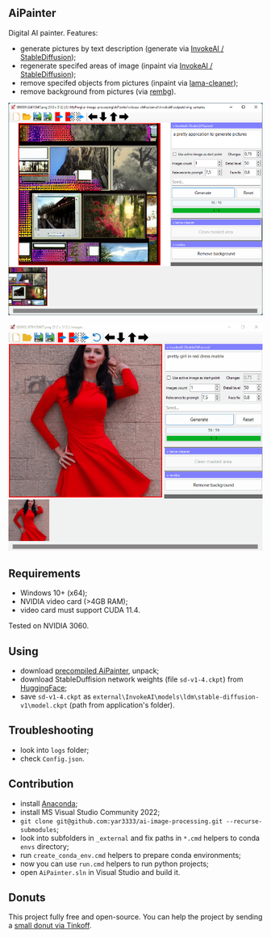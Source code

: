 ## AiPainter

Digital AI painter. Features:
 
 * generate pictures by text description (generate via [InvokeAI / StableDiffusion](https://github.com/invoke-ai/InvokeAI));
 * regenerate specifed areas of image (inpaint via [InvokeAI / StableDiffusion](https://github.com/invoke-ai/InvokeAI));
 * remove specifed objects from pictures (inpaint via [lama-cleaner](https://github.com/Sanster/lama-cleaner));
 * remove background from pictures (via [rembg](https://github.com/danielgatis/rembg)).

![screenshot](screenshot.png)

![outpainting](outpainting.gif)


## Requirements

 * Windows 10+ (x64);
 * NVIDIA video card (>4GB RAM);
 * video card must support CUDA 11.4.

Tested on NVIDIA 3060.
 

## Using

 * download [precompiled AiPainter](https://mega.nz/file/NoMQwbBa#0qnnbPDMioJTqVwEbmyJ7m1iRurLEltNSo-UBZNfKnM), unpack;
 * download StableDuffision network weights (file `sd-v1-4.ckpt`) from [HuggingFace](https://huggingface.co/CompVis/stable-diffusion-v-1-4-original);
 * save `sd-v1-4.ckpt` as `external\InvokeAI\models\ldm\stable-diffusion-v1\model.ckpt` (path from application's folder).

## Troubleshooting

 * look into `logs` folder;
 * check `Config.json`.

## Contribution

 * install [Anaconda](https://docs.anaconda.com/anaconda/install/windows/);
 * install MS Visual Studio Community 2022;
 * `git clone git@github.com:yar3333/ai-image-processing.git --recurse-submodules`;
 * look into subfolders in `_external` and fix paths in `*.cmd` helpers to conda `envs` directory;
 * run `create_conda_env.cmd` helpers to prepare conda environments;
 * now you can use `run.cmd` helpers to run python projects;
 * open `AiPainter.sln` in Visual Studio and build it.
 
## Donuts

 This project fully free and open-source. You can help the project by sending a [small donut via Tinkoff](https://www.tinkoff.ru/cf/1P754cLgSiB).
